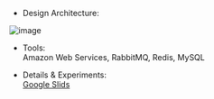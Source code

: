 - Design Architecture:

![image](https://github.com/ycleo/BSDS-album-app/assets/64058170/a76cb97d-86fb-41d7-9ba4-d7791ef4f459)

- Tools: \
Amazon Web Services, RabbitMQ, Redis, MySQL

- Details & Experiments: \
[Google Slids](https://docs.google.com/presentation/d/13txC2UHbwbjUQpB9Py43XBZyOTcZil0qGK0_3N0erPU/edit?usp=sharing)
